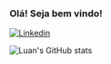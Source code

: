 ### Olá! Seja bem vindo!

[![Linkedin](	https://img.shields.io/badge/LinkedIn-0077B5?style=for-the-badge&logo=linkedin&logoColor=white)](https://www.linkedin.com/in/luanfmendes/)

![Luan's GitHub stats](https://github-readme-stats.vercel.app/api?username=luanfmendes&show_icons=true&theme=transparent)

<div style="display: inline_block"><br/>
    <img align="center" alt="" src="https://img.shields.io/badge/HTML5-E34F26?style=for-the-badge&logo=html5&logoColor=white" />
    <img align="center" alt="" src="https://img.shields.io/badge/CSS-239120?&style=for-the-badge&logo=css3&logoColor=white" />
    <img align="center" alt="" src="https://img.shields.io/badge/JavaScript-F7DF1E?style=for-the-badge&logo=javascript&logoColor=black" />
    <img align="center" alt="" src="https://img.shields.io/badge/Java-ED8B00?style=for-the-badge&logo=openjdk&logoColor=white" />
    <img align="center" alt="" src="https://img.shields.io/badge/Spring-6DB33F?style=for-the-badge&logo=spring&logoColor=white" />
    <img align="center" alt="" src="https://img.shields.io/badge/Oracle-F80000?style=for-the-badge&logo=Oracle&logoColor=white" />
    <img align="center" alt="" src="https://img.shields.io/badge/Amazon_AWS-232F3E?style=for-the-badge&logo=amazon-aws&logoColor=white" />
</div><br/>




